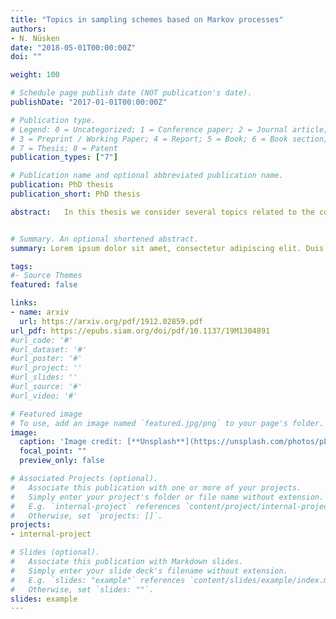```yaml
---
title: "Topics in sampling schemes based on Markov processes"
authors:
- N. Nüsken
date: "2018-05-01T00:00:00Z"
doi: ""

weight: 100

# Schedule page publish date (NOT publication's date).
publishDate: "2017-01-01T00:00:00Z"

# Publication type.
# Legend: 0 = Uncategorized; 1 = Conference paper; 2 = Journal article;
# 3 = Preprint / Working Paper; 4 = Report; 5 = Book; 6 = Book section;
# 7 = Thesis; 8 = Patent
publication_types: ["7"]

# Publication name and optional abbreviated publication name.
publication: PhD thesis
publication_short: PhD thesis

abstract: 	In this thesis we consider several topics related to the construction of optimal Markovian dynamics in the context of sampling from high-dimensional probability distributions. Firstly, we introduce and analyse Langevin samplers that consist of perturbations of the standard overdamped and underdamped Langevin dynamics. The perturbed dynamics is such that its invariant measure is the same as that of the unperturbed dynamics. We show that appropriate choices of the perturbations can lead to samplers that have improved properties, at least in terms of reducing the asymptotic variance. We present a detailed analysis of the new Langevin samplers for Gaussian target distributions. Our theoretical results are supported by numerical experiments with non-Gaussian target measures. Secondly, we present a general framework for the analysis and development of ensemble based methods, encompassing both diﬀusion and piecewise deterministic Markov processes. For many performance criteria of interest, including the asymptotic variance, the task of ﬁnding efficient couplings can be phrased in terms of problems related to the theory of optimal transportation. We investigate general structural properties, proving a singularity theorem that has both geometric and probabilistic interpretations. Moreover, we show that those problems can often be solved approximately and support our findings with numerical experiments. Addressing the convergence to equilibrium of coupled processes we furthermore derive a modiﬁed Poincaré inequality. Finally, under some conditions, we prove exponential ergodicity for the zigzag process using hypocoercivity techniques.


# Summary. An optional shortened abstract.
summary: Lorem ipsum dolor sit amet, consectetur adipiscing elit. Duis posuere tellus ac convallis placerat. Proin tincidunt magna sed ex sollicitudin condimentum.

tags:
#- Source Themes
featured: false

links:
- name: arxiv
  url: https://arxiv.org/pdf/1912.02859.pdf
url_pdf: https://epubs.siam.org/doi/pdf/10.1137/19M1304891
#url_code: '#'
#url_dataset: '#'
#url_poster: '#'
#url_project: ''
#url_slides: ''
#url_source: '#'
#url_video: '#'

# Featured image
# To use, add an image named `featured.jpg/png` to your page's folder. 
image:
  caption: 'Image credit: [**Unsplash**](https://unsplash.com/photos/pLCdAaMFLTE)'
  focal_point: ""
  preview_only: false

# Associated Projects (optional).
#   Associate this publication with one or more of your projects.
#   Simply enter your project's folder or file name without extension.
#   E.g. `internal-project` references `content/project/internal-project/index.md`.
#   Otherwise, set `projects: []`.
projects:
- internal-project

# Slides (optional).
#   Associate this publication with Markdown slides.
#   Simply enter your slide deck's filename without extension.
#   E.g. `slides: "example"` references `content/slides/example/index.md`.
#   Otherwise, set `slides: ""`.
slides: example
---
```

